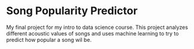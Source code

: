 # Song Popularity Predictor

My final project for my intro to data science course. This project analyzes different acoustic values of songs and uses machine learning to try to predict how popular a song wil be. 
